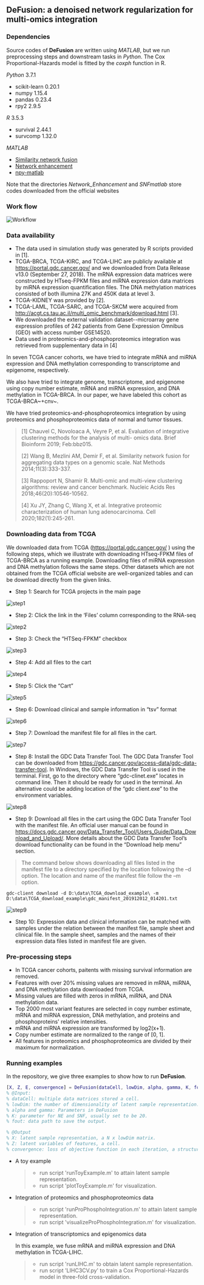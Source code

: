 ## DeFusion: a denoised network regularization for multi-omics integration

### Dependencies

Source codes of **DeFusion** are written using *MATLAB*, but we run preprocessing steps and downstream tasks in *Python*. The Cox Proportional-Hazards model is fitted by the *coxph* function in R.

*Python* 3.7.1

* scikit-learn 0.20.1
* numpy 1.15.4
* pandas 0.23.4
* rpy2 2.9.5

*R* 3.5.3

* survival 2.44.1
* survcomp 1.32.0

*MATLAB*

* [Similarity network fusion](http://compbio.cs.toronto.edu/SNF/SNF/Software.html)
* [Network enhancement](http://snap.stanford.edu/ne/)
* [npy-matlab](https://github.com/kwikteam/npy-matlab)

Note that the directories *Network_Enhancement* and *SNFmatlab* store codes downloaded from the official websites

### Work flow

![Workflow](https://github.com/wangyuanhao/DeFusion/blob/master/img/workflow.jpg)

### Data availability

* The data used in simulation study was generated by R scripts provided in [1]. 
* TCGA-BRCA, TCGA-KIRC, and TCGA-LIHC are publicly available at https://portal.gdc.cancer.gov/  and we downloaded from Data Release v13.0 (September 27, 2018).  The mRNA expression data matrices were constructed by HTseq-FPKM files and miRNA expression data matrices by miRNA expression quantification files. The DNA methylation matrices consisted of both illumina 27K and 450K data at level 3. 
* TCGA-KIDNEY was provided by [2]. 
* TCGA-LAML, TCGA-SARC, and TCGA-SKCM were acquired from http://acgt.cs.tau.ac.il/multi_omic_benchmark/download.html [3]. 
* We downloaded the external validation dataset--microarray gene expression profiles of 242 patients from Gene Expression Omnibus (GEO) with access number GSE14520. 
* Data used in proteomics-and-phosphoproteomics integration was retrieved from supplementary data  in [4]

In seven TCGA cancer cohorts, we have tried to integrate mRNA and miRNA expression and DNA methylation corresponding to transcriptome and epigenome, respectively.

We also have tried to integrate genome, transcriptome, and epigenome using copy number estimate, mRNA and miRNA expression, and DNA methylation in TCGA-BRCA. In our paper, we have labeled this cohort as TCGA-BRCA~+cnv~. 

We have tried proteomics-and-phosphoproteomics integration by using proteomics and phosphoproteomics data of normal and tumor tissues.

> [1] Chauvel C, Novoloaca A, Veyre P, et al. Evaluation of integrative clustering methods for the analysis of multi- omics data. Brief Bioinform 2019; Feb:bbz015.
>
> [2] Wang B, Mezlini AM, Demir F, et al. Similarity network fusion for aggregating data types on a genomic scale. Nat Methods 2014;11(3):333-337.
>
> [3] Rappoport N, Shamir R. Multi-omic and multi-view clustering algorithms: review and cancer benchmark. Nucleic Acids Res 2018;46(20):10546-10562.
>
> [4] Xu JY, Zhang C, Wang X, et al. Integrative proteomic characterization of human lung adenocarcinoma. Cell  2020;182(1):245-261.

### Downloading data from TCGA

We downloaded data from TCGA (https://portal.gdc.cancer.gov/ ) using the following steps, which we illustrate with downloading HTseq-FPKM files of TCGA-BRCA as a running example. Downloading files of miRNA expression and DNA methylation follows the same steps. Other datasets which are not obtained from the TCGA official website are well-organized tables and can be download directly from the given links.



* Step 1: Search for TCGA projects in the main page

![step1](img/step1.jpg)



* Step 2: Click the link in the ‘Files’ column corresponding to the RNA-seq

![step2](img/step2.jpg)



* Step 3: Check the “HTSeq-FPKM” checkbox 

![step3](img/step3.jpg)



* Step 4:  Add all files to the cart

![step4](img/step4.jpg)



* Step 5: Click the “Cart” 

![step5](img/step5.jpg)



* Step 6: Download clinical and sample information in “tsv” format

![step6](img/step6.jpg)



* Step 7: Download the manifest file for all files in the cart.

![step7](img/step7.jpg)



* Step 8: Install the GDC Data Transfer Tool. The GDC Data Transfer Tool can be downloaded from https://gdc.cancer.gov/access-data/gdc-data-transfer-tool. In Windows, the GDC Data Transfer Tool is used in the terminal. First, go to the directory where “gdc-clinet.exe” locates in command line. Then it should be ready for used in the terminal. An alternative could be adding location of the “gdc client.exe” to the environment variables.

![step8](img/step8.jpg)



* Step 9: Download all files in the cart using the GDC Data Transfer Tool with the manifest file. An official user manual can be found in  https://docs.gdc.cancer.gov/Data_Transfer_Tool/Users_Guide/Data_Download_and_Upload/. More details about the GDC Data Transfer Tool’s download functionality can be found in the “Download help menu” section.

> The command below shows downloading all files listed in the manifest file to a directory specified by the location following the –d option. The location and name of the manifest file follow the –m option.  
>

```shell
gdc-client download -d D:\data\TCGA_download_example\ -m D:\data\TCGA_download_example\gdc_manifest_201912012_014201.txt
```

![step9](img/step9.jpg)



* Step 10: Expression data and clinical information can be matched with samples under the relation between the manifest file, sample sheet and clinical file. In the sample sheet, samples and the names of their expression data files listed in manifest file are given.

### Pre-processing steps

* In TCGA cancer cohorts, paitents with missing survival information are removed.
* Features with over 20% missing values are removed in mRNA, miRNA, and DNA methylation data downloaded from TCGA.
* Missing values are filled with zeros in mRNA, miRNA, and DNA methylation data.
* Top 2000 most variant features are selected in copy number estimate, mRNA and miRNA expression, DNA methylation, and proteins and phosphoproteins' relative intensities.
* mRNA and miRNA expression are transformed by log2(x+1).
* Copy number estimate are normalized to the range of [0, 1].
* All features in proteomics and phosphoproteomics are divided by their maximum for normalization.

### Running examples

In the repository, we give three examples to show how to run **DeFusion**.

```matlab
[X, Z, E, convergence] = DeFusion(dataCell, lowDim, alpha, gamma, K, fout)
% @Input:
% dataCell: multiple data matrices stored a cell.
% lowDim: the number of dimensionality of latent sample representation.
% alpha and gamma: Parameters in DeFusion
% K: parameter for NE and SNF, usually set to be 20.
% fout: data path to save the output.

% @Output
% X: latent sample representation, a N x lowDim matrix. 
% Z: latent variables of features, a cell. 
% convergence: loss of objective function in each iteration, a structure array.

```

* A toy example

  > * run script 'runToyExample.m'  to attain latent sample representation.
  > * run script 'plotToyExample.m' for visualization.

* Integration of proteomics and phosphoproteomics data

  > * run script 'runProPhosphoIntegration.m'  to attain latent sample representation.
  > * run script 'visualizeProPhosphoIntegration.m' for visualization.

* Integration of transcriptomics and epigenomics data

  In this example, we fuse mRNA and miRNA expression and DNA methylation in TCGA-LIHC.

  > * run script 'runLIHC.m' to obtain latent sample representation.
  > * run script 'LIHC3CV.py' to train a Cox Proportional-Hazards model in  three-fold cross-validation.  

  